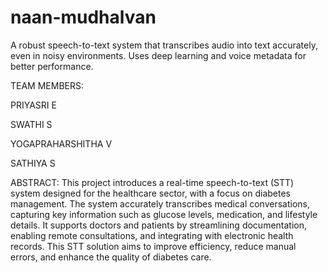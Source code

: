 # naan-mudhalvan
A robust speech-to-text system that transcribes audio into text accurately, even in noisy environments. Uses deep learning and voice metadata for better performance.

TEAM MEMBERS: 

PRIYASRI  E

SWATHI  S
            
YOGAPRAHARSHITHA  V
 
SATHIYA  S

ABSTRACT: This project introduces a real-time speech-to-text (STT) system designed for the healthcare sector, with a focus on diabetes management. The system accurately transcribes medical conversations, capturing key information such as glucose levels, medication, and lifestyle details. It supports doctors and patients by streamlining documentation, enabling remote consultations, and integrating with electronic health records. This STT solution aims to improve efficiency, reduce manual errors, and enhance the quality of diabetes care.

